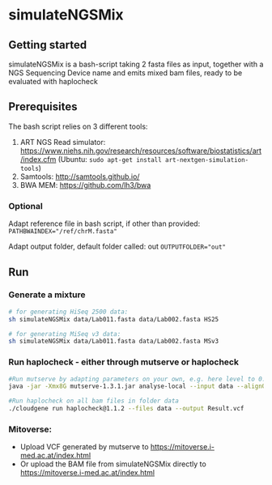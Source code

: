 # simulateNGSMix

## Getting started
simulateNGSMix is a bash-script taking 2 fasta files as input, together with a NGS Sequencing Device name and emits mixed bam files, ready to be evaluated with haplocheck

## Prerequisites 

The bash script relies on 3 different tools:

1. ART NGS Read simulator: https://www.niehs.nih.gov/research/resources/software/biostatistics/art/index.cfm
(Ubuntu: ```sudo apt-get install art-nextgen-simulation-tools```)
2. Samtools: http://samtools.github.io/
3. BWA MEM: https://github.com/lh3/bwa

### Optional 
Adapt reference file in bash script, if other than provided:    ```PATHBWAINDEX="/ref/chrM.fasta"```
    
Adapt output folder, default folder called: out    ```OUTPUTFOLDER="out"```    
    

## Run 
### Generate a mixture 
```sh
# for generating HiSeq 2500 data:
sh simulateNGSMix data/Lab011.fasta data/Lab002.fasta HS25

# for generating MiSeq v3 data:
sh simulateNGSMix data/Lab011.fasta data/Lab002.fasta MSv3
```
### Run haplocheck - either through mutserve or haplocheck

```sh
#Run mutserve by adapting parameters on your own, e.g. here level to 0.004 in order to go down the 0.5% mixtures
java -jar -Xmx8G mutserve-1.3.1.jar analyse-local --input data --alignQ 30 --mapQ 30 --level 0.004 --noBaq --reference ref/chrM.fasta --output simulatedNGSMix.vcf

#Run haplocheck on all bam files in folder data
./cloudgene run haplocheck@1.1.2 --files data --output Result.vcf  
```

### Mitoverse: 
 - Upload VCF generated by mutserve to https://mitoverse.i-med.ac.at/index.html
 - Or upload the BAM file from simulateNGSMix directly to https://mitoverse.i-med.ac.at/index.html



